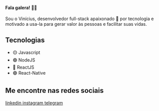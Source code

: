 #### Fala galera! 👋🏼

Sou o Vinícius, desenvolvedor full-stack apaixonado 💚 por tecnologia e motivado a usa-la para gerar valor às pessoas e facilitar suas vidas.

## Tecnologias

- 🟡 Javascript
- 🟢 NodeJS
- 🔵 ReactJS
- 🟣 React-Native

## Me encontre nas redes sociais

<a href="https://www.linkedin.com/in/vinicfrancisco/" target="_blank">
  linkedin
</a>

<a href="https://www.instagram.com/vinicfrancisco/" target="_blank">
  instagram
</a>

<a href="https://telegram.me/vinicfrancisco" target="_blank">
 telegram
</a>
